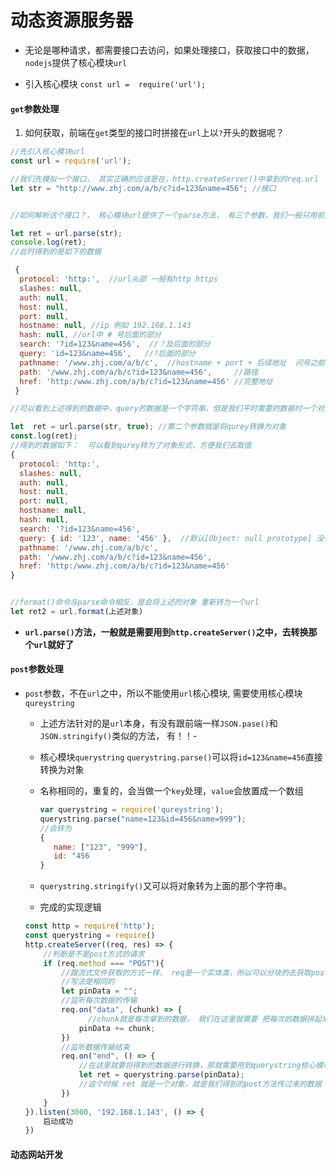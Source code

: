 # 动态资源服务器

- 无论是哪种请求，都需要接口去访问，如果处理接口，获取接口中的数据，`nodejs`提供了核心模块`url`

- 引入核心模块  `const url =  require('url');`

####   `get`参数处理

1.  如何获取，前端在`get`类型的接口时拼接在`url`上以`?`开头的数据呢？

   

```javascript
//先引入核心模块url
const url = require('url');

//我们先模拟一个接口， 其实正确的应该是在，http.createServer()中拿到的req.url  从这里去取参数
let str = "http://www.zhj.com/a/b/c?id=123&name=456"; //接口


//如何解析这个接口？， 核心模块url提供了一个parse方法， 有三个参数，我们一般只用前两个，第一个是传递一个url地址进去， 第二个参数，是否需要将请求的qurey值转换为对象，默认为false

let ret = url.parse(str);
console.log(ret);
//此时得到的是如下的数据

 {
  protocol: 'http:',  //url头部 一般有http https
  slashes: null,
  auth: null,
  host: null,
  port: null,
  hostname: null, //ip 例如 192.168.1.143
  hash: null, //url中 # 号后面的部分
  search: '?id=123&name=456',  //？及后面的部分
  query: 'id=123&name=456',   //?后面的部分
  pathname: '/www.zhj.com/a/b/c',  //hostname + port + 后续地址  问号之前
  path: '/www.zhj.com/a/b/c?id=123&name=456',     //路径
  href: 'http:/www.zhj.com/a/b/c?id=123&name=456' //完整地址
 }

//可以看到上述得到的数据中，query的数据是一个字符串，但是我们平时需要的数据时一个对象，这样我们就可以直接的访问得到的数据，不需要再去自己转换了。

let  ret = url.parse(str, true); //第二个参数就是将qurey转换为对象
const.log(ret);
//得到的数据如下：  可以看到qurey转为了对象形式，方便我们去取值
{
  protocol: 'http:',
  slashes: null,
  auth: null,
  host: null,
  port: null,
  hostname: null,
  hash: null,
  search: '?id=123&name=456',
  query: { id: '123', name: '456' },  //默认[Object: null prototype] 没有原型
  pathname: '/www.zhj.com/a/b/c',
  path: '/www.zhj.com/a/b/c?id=123&name=456',
  href: 'http:/www.zhj.com/a/b/c?id=123&name=456'
}


//format()命令与parse命令相反，是会将上述的对象 重新转为一个url
let ret2 = url.format(上述对象)
```

- **`url.parse()`方法，一般就是需要用到`http.createServer()`之中，去转换那个`url`就好了**



#### `post`参数处理

- `post`参数，不在`url`之中，所以不能使用`url`核心模块, 需要使用核心模块`qureystring`

  - 上述方法针对的是`url`本身，有没有跟前端一样`JSON.pase()`和`JSON.stringify()`类似的方法， 有！！-

  - 核心模块`querystring`     `querystring.parse()`可以将`id=123&name=456`直接转换为对象

  - 名称相同的，重复的，会当做一个`key`处理，`value`会放置成一个数组

    ```javascript
    var querystring = require('qureystring');
    querystring.parse("name=123&id=456&name=999");
    //会转为 
    {
       name: ["123", "999"],
       id: "456
    }   
    ```

  - `querystring.stringify()`又可以将对象转为上面的那个字符串。

  - 完成的实现逻辑

  ```javascript
  const http = require('http');
  const querystring = require()
  http.createServer((req, res) => {
      //判断是不是post方式的请求
      if (req.method === "POST"){
          //跟流式文件获取的方式一样， req是一个实体类，所以可以分块的去获取post方法传过来的数据
          //写法是相同的
          let pinData = "";
          //监听每次数据的传输
          req.on("data", (chunk) => {
                //chunk就是每次拿到的数据， 我们在这里就需要 把每次的数据拼起来
              pinData += chunk;
          })
          //监听数据传输结束
          req.on("end", () => {
              //在这里就要将得到的数据进行转换，那就需要用到querystring核心模块
              let ret = querystring.parse(pinData);
              //这个时候 ret 就是一个对象，就是我们得到的post方法传过来的数据
          })
      }
  }).listen(3000, '192.168.1.143', () => {
      启动成功
  })
  ```

  

#### 动态网站开发



